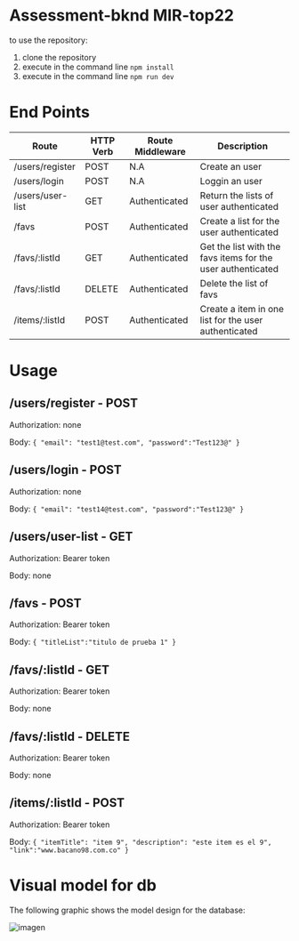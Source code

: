 # Assessment-bknd MIR-top22

to use the repository:
1. clone the repository
2. execute in the command line `npm install` 
3. execute in the command line `npm run dev`

# End Points

| Route          | HTTP Verb | Route Middleware|Description|
| ----------     | --------- |-----------------|-----------|
|/users/register | POST      |N.A              |Create an user|
|/users/login    | POST      |N.A              |Loggin an user|
|/users/user-list|GET        |Authenticated    |Return the lists of user authenticated|
|/favs           |POST       |Authenticated    |Create a list for the user authenticated|
|/favs/:listId   |GET        |Authenticated    |Get the list with the favs items for the user authenticated|
|/favs/:listId   |DELETE     |Authenticated    |Delete the list of favs|
|/items/:listId  |POST       |Authenticated    |Create a item in one list for the user authenticated|

# Usage
## /users/register - POST
Authorization: none

Body:
`{
    "email": "test1@test.com",
    "password":"Test123@"
}`

## /users/login - POST
Authorization: none

Body:
`{
    "email": "test14@test.com",
    "password":"Test123@"
}`
## /users/user-list - GET
Authorization: Bearer token

Body: none
## /favs - POST
Authorization: Bearer token

Body:
`{
    "titleList":"titulo de prueba 1"
}`
## /favs/:listId - GET
Authorization: Bearer token

Body: none

## /favs/:listId  - DELETE
Authorization: Bearer token

Body: none

## /items/:listId - POST
Authorization: Bearer token

Body:
`{
    "itemTitle": "item 9",
    "description": "este item es el 9",
    "link":"www.bacano98.com.co"
}`

# Visual model for db
The following graphic shows the model design for the database:

![imagen](https://user-images.githubusercontent.com/54606412/175207912-b2a5704d-b60d-493e-9078-c4fa5fe79e1b.png)


